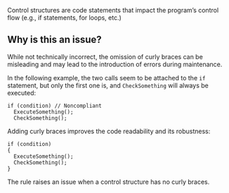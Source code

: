 Control structures are code statements that impact the program’s control flow (e.g., if statements, for loops, etc.)
 
## Why is this an issue?
 
While not technically incorrect, the omission of curly braces can be misleading and may lead to the introduction of errors during maintenance.
 
In the following example, the two calls seem to be attached to the `if` statement, but only the first one is, and `CheckSomething` will always be executed:

    if (condition) // Noncompliant
      ExecuteSomething();
      CheckSomething();

Adding curly braces improves the code readability and its robustness:

    if (condition)
    {
      ExecuteSomething();
      CheckSomething();
    }

The rule raises an issue when a control structure has no curly braces.
